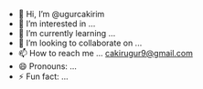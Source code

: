 - 👋 Hi, I’m @ugurcakirim
- 👀 I’m interested in ...
- 🌱 I’m currently learning ...
- 💞️ I’m looking to collaborate on ...
- 📫 How to reach me ... cakirugur9@gmail.com
- 😄 Pronouns: ...
- ⚡ Fun fact: ...

<!---
ugurcakirim/ugurcakirim is a ✨ special ✨ repository because its `README.md` (this file) appears on your GitHub profile.
You can click the Preview link to take a look at your changes.
--->
